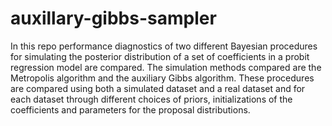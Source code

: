 # auxillary-gibbs-sampler
In this repo performance diagnostics of two different Bayesian procedures for simulating the posterior distribution of a set of coefficients in a probit regression model  are compared. The simulation methods compared are the Metropolis algorithm and the auxiliary Gibbs algorithm. These procedures are compared using both a simulated dataset and a real dataset and for each dataset through different choices of priors, initializations of the coefficients and parameters for the proposal distributions.

